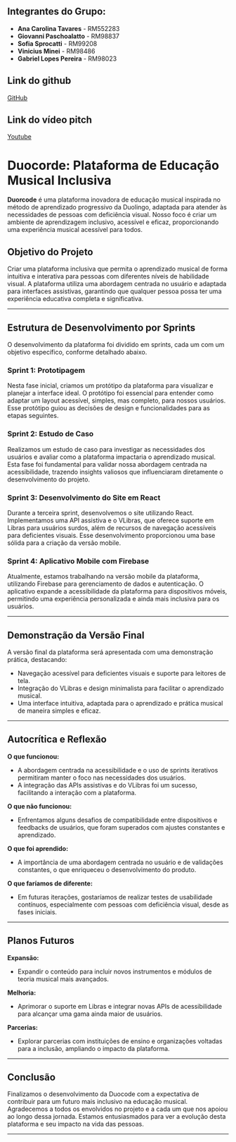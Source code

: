 ## Integrantes do Grupo:
- **Ana Carolina Tavares** - RM552283
- **Giovanni Paschoalatto** - RM98837
- **Sofia Sprocatti** - RM99208
- **Vinicius Minei** - RM98486
- **Gabriel Lopes Pereira** - RM98023

## Link do github
[GitHub](https://github.com/anabrandt/sprint4-ia)

## Link do vídeo pitch
[Youtube](https://www.youtube.com/watch?v=eQPSpXKQSGs)

# Duocorde: Plataforma de Educação Musical Inclusiva

**Duorcode** é uma plataforma inovadora de educação musical inspirada no método de aprendizado progressivo da Duolingo, adaptada para atender às necessidades de pessoas com deficiência visual. Nosso foco é criar um ambiente de aprendizagem inclusivo, acessível e eficaz, proporcionando uma experiência musical acessível para todos.

## Objetivo do Projeto

Criar uma plataforma inclusiva que permita o aprendizado musical de forma intuitiva e interativa para pessoas com diferentes níveis de habilidade visual. A plataforma utiliza uma abordagem centrada no usuário e adaptada para interfaces assistivas, garantindo que qualquer pessoa possa ter uma experiência educativa completa e significativa.

---

## Estrutura de Desenvolvimento por Sprints

O desenvolvimento da plataforma foi dividido em sprints, cada um com um objetivo específico, conforme detalhado abaixo.

### Sprint 1: Prototipagem

Nesta fase inicial, criamos um protótipo da plataforma para visualizar e planejar a interface ideal. O protótipo foi essencial para entender como adaptar um layout acessível, simples, mas completo, para nossos usuários. Esse protótipo guiou as decisões de design e funcionalidades para as etapas seguintes.

### Sprint 2: Estudo de Caso

Realizamos um estudo de caso para investigar as necessidades dos usuários e avaliar como a plataforma impactaria o aprendizado musical. Esta fase foi fundamental para validar nossa abordagem centrada na acessibilidade, trazendo insights valiosos que influenciaram diretamente o desenvolvimento do projeto.

### Sprint 3: Desenvolvimento do Site em React

Durante a terceira sprint, desenvolvemos o site utilizando React. Implementamos uma API assistiva e o VLibras, que oferece suporte em Libras para usuários surdos, além de recursos de navegação acessíveis para deficientes visuais. Esse desenvolvimento proporcionou uma base sólida para a criação da versão mobile.

### Sprint 4: Aplicativo Mobile com Firebase

Atualmente, estamos trabalhando na versão mobile da plataforma, utilizando Firebase para gerenciamento de dados e autenticação. O aplicativo expande a acessibilidade da plataforma para dispositivos móveis, permitindo uma experiência personalizada e ainda mais inclusiva para os usuários.

---

## Demonstração da Versão Final

A versão final da plataforma será apresentada com uma demonstração prática, destacando:
- Navegação acessível para deficientes visuais e suporte para leitores de tela.
- Integração do VLibras e design minimalista para facilitar o aprendizado musical.
- Uma interface intuitiva, adaptada para o aprendizado e prática musical de maneira simples e eficaz.

---

## Autocrítica e Reflexão

**O que funcionou:**  
- A abordagem centrada na acessibilidade e o uso de sprints iterativos permitiram manter o foco nas necessidades dos usuários.
- A integração das APIs assistivas e do VLibras foi um sucesso, facilitando a interação com a plataforma.

**O que não funcionou:**  
- Enfrentamos alguns desafios de compatibilidade entre dispositivos e feedbacks de usuários, que foram superados com ajustes constantes e aprendizado.

**O que foi aprendido:**  
- A importância de uma abordagem centrada no usuário e de validações constantes, o que enriqueceu o desenvolvimento do produto.

**O que faríamos de diferente:**  
- Em futuras iterações, gostaríamos de realizar testes de usabilidade contínuos, especialmente com pessoas com deficiência visual, desde as fases iniciais.

---

## Planos Futuros

**Expansão:**  
- Expandir o conteúdo para incluir novos instrumentos e módulos de teoria musical mais avançados.

**Melhoria:**  
- Aprimorar o suporte em Libras e integrar novas APIs de acessibilidade para alcançar uma gama ainda maior de usuários.

**Parcerias:**  
- Explorar parcerias com instituições de ensino e organizações voltadas para a inclusão, ampliando o impacto da plataforma.

---

## Conclusão

Finalizamos o desenvolvimento da Duocode com a expectativa de contribuir para um futuro mais inclusivo na educação musical. Agradecemos a todos os envolvidos no projeto e a cada um que nos apoiou ao longo dessa jornada. Estamos entusiasmados para ver a evolução desta plataforma e seu impacto na vida das pessoas.

---
